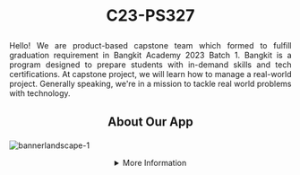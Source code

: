 # <p align="center"> C23-PS327 </p>
<p align="justify"> Hello! We are product-based capstone team which formed to fulfill graduation requirement in Bangkit Academy 2023 Batch 1. Bangkit is a program designed to prepare students with in-demand skills and tech certifications. At capstone project, we will learn how to manage a real-world project. Generally speaking, we're in a mission to tackle real world problems with technology. </p>

## <p align="center"> About Our App </p>
![bannerlandscape-1](https://github.com/OPet-OnlineDiagnosisforYourPet-sDisease/OPet/assets/94748266/6bf9b39c-ae02-4b57-a806-0322f28f6f95)

<details>
  <summary align = "center">More Information</summary>

### *The Facts*
<p align="justify"> Based on a survey conducted by the Rakuten Insight Center in Indonesia in 2022, it was found that 67% out of 10.422 respondents owned pets. 23% were recorded as not having any pets, and the remaining 10% admitted to having owned pets before. The high percentage of pet ownership is accompanied by a high number of deaths due to diseases. In the past 5 years (2015-2019), there were a total of 404,306 cases of rabies transmission in Indonesia, and 544 of them resulted in death, and North Sulawesi being the province with the highest number of fatalities (https://sehatnegeriku.kemkes.go.id/). As for cat cases, a study revealed that approximately 65% of cats taken to veterinarians already showed severe conditions, which were caused by economic factors and the busyness of their owners. Approximately 60.9% of cat deaths in Surabaya were due to the uneven distribution of veterinarians, and causing difficulties in treating cat diseases (Chazar et al., 2019). </p>

### *Problem Statement*
<p align="justify"> Is there a way we can do to assist pet owners in taking care of their pets, addressing the limited availability of veterinarians in certain areas, and the high cost of treatment at animal clinics? </p>

### *Solution*
<p align="justify"> We aim to offer a solution to overcome above problem, introducing <b>OPet</b> which stands for <b>Online Diagnosis for Your Pet's Disease</b>. OPet utilize Supervised Machine Learning and the native Kotlin programming language to develop an application that can detect early signs of diseases in pets based on their symptoms. In our app, we will only focus on the dominant pets in Indonesia including cat, fish, bird, and dog. This is not a random choice, it was based on the survey conducted by the Rakuten Insight Center in Indonesia in 2022. </p>


## <p align="center"> Our Great Team </p>
<p align="justify"> Our team consist of 6 students from 3 learning paths. Machine Learning divison is responsible for building classification algorithms to predict pet diseases based on pet symptoms, constructing CNN model for classifying pet skin diseases, as well as model deployment. Cloud Computing divison is accountable for building endpoint APIs, building app infrastructure and implementing a storage model with Google Cloud Platform. Mobile Development divison is liable for designing application interface, and also translating the design to Android Studio using Kotlin. </p>

| **Name** | **Bangkit ID** | **Role** | **Social Media** |
| --- | --- | --- | --- |
| Fathurrahman Hafiz | C122DKX4594 | Cloud Engineer, Project Manager | [LinkedIn](https://www.linkedin.com/in/fathurrahman-hafiz-84091820b/) |
| Rozi Saputra |  C121DKX4720 | Cloud Engineer | [LinkedIn](https://www.linkedin.com/in/rozi-saputra-b947541b2/) |
| Roissyah Fernanda Khoiroh |  M361DSY0202  | Machine Learning Engineer | [LinkedIn](https://www.linkedin.com/in/roissyahfernanda/) |
| Suryani | M121DKY4651 | Machine Learning Engineer | [LinkedIn](https://www.linkedin.com/in/suryani62/) |
| Elvino Dwi Saputra | A121DKX4779 |  Mobile Developer | [LinkedIn](https://www.linkedin.com/in/el-vino/) |
| Achmad Ichzan | A191DKX4700  |  Mobile Developer, UI/UX Designer | [LinkedIn](https://www.linkedin.com/in/achmadichzan/) |


## <p align="center"> Repository </p>
### **Machine Learning**
Due to the data scarcity and short period of working prototype, we only focus on one pet which is dog.
- [Modeling](https://github.com/OPet-OnlineDiagnosisforYourPet-sDisease/MachineLearning) Notebook of our modeling for classifying dog diseases
- [Symptom Checker Endpoint](https://github.com/OPet-OnlineDiagnosisforYourPet-sDisease/DogModel) An endpoint for predicting dog diseases based on symptoms
- [Dog Skin Disease Classification Endpoint](https://github.com/OPet-OnlineDiagnosisforYourPet-sDisease/CameraDogModel) An endpoint for dog skin diseases classification
  
### **Cloud Computing**
- [Dog Symptoms Endpoint](https://github.com/OPet-OnlineDiagnosisforYourPet-sDisease/PetSymptomps) An endpoint for 86 dog symptoms disease
- [Dog Diseases Endpoint](https://github.com/OPet-OnlineDiagnosisforYourPet-sDisease/DiseaseDiagnosis) An endpoint for 16 dog diseases along with handling suggestions
- [Article Feature Endpoint](https://github.com/OPet-OnlineDiagnosisforYourPet-sDisease/apiartikel) An endpoint for articles
- [Map Clinics Endpoint](https://github.com/OPet-OnlineDiagnosisforYourPet-sDisease/Map-Clinics) An endpoint for pet clinics
- [User Community Endpoint](https://github.com/OPet-OnlineDiagnosisforYourPet-sDisease/usercommunity) An endpoint for community feature
  
### **Mobile Development**
- [Android Implementation](https://github.com/OPet-OnlineDiagnosisforYourPet-sDisease/Opet-Android) The source code of OPet App using kotlin as Programming Language
  
<p align="right"> Best Wishes <br> C23-PS327 Team </p>
</details>
